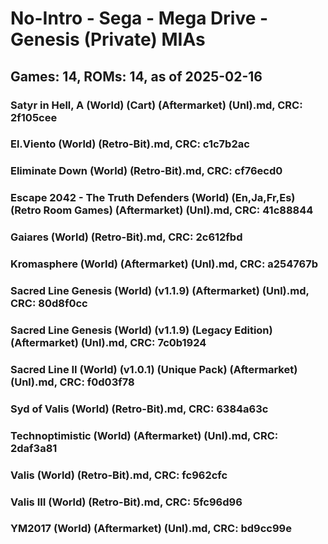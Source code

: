 # No-Intro - Sega - Mega Drive - Genesis (Private) MIAs
## Games: 14, ROMs: 14, as of 2025-02-16

### Satyr in Hell, A (World) (Cart) (Aftermarket) (Unl).md, CRC: 2f105cee
### El.Viento (World) (Retro-Bit).md, CRC: c1c7b2ac
### Eliminate Down (World) (Retro-Bit).md, CRC: cf76ecd0
### Escape 2042 - The Truth Defenders (World) (En,Ja,Fr,Es) (Retro Room Games) (Aftermarket) (Unl).md, CRC: 41c88844
### Gaiares (World) (Retro-Bit).md, CRC: 2c612fbd
### Kromasphere (World) (Aftermarket) (Unl).md, CRC: a254767b
### Sacred Line Genesis (World) (v1.1.9) (Aftermarket) (Unl).md, CRC: 80d8f0cc
### Sacred Line Genesis (World) (v1.1.9) (Legacy Edition) (Aftermarket) (Unl).md, CRC: 7c0b1924
### Sacred Line II (World) (v1.0.1) (Unique Pack) (Aftermarket) (Unl).md, CRC: f0d03f78
### Syd of Valis (World) (Retro-Bit).md, CRC: 6384a63c
### Technoptimistic (World) (Aftermarket) (Unl).md, CRC: 2daf3a81
### Valis (World) (Retro-Bit).md, CRC: fc962cfc
### Valis III (World) (Retro-Bit).md, CRC: 5fc96d96
### YM2017 (World) (Aftermarket) (Unl).md, CRC: bd9cc99e

